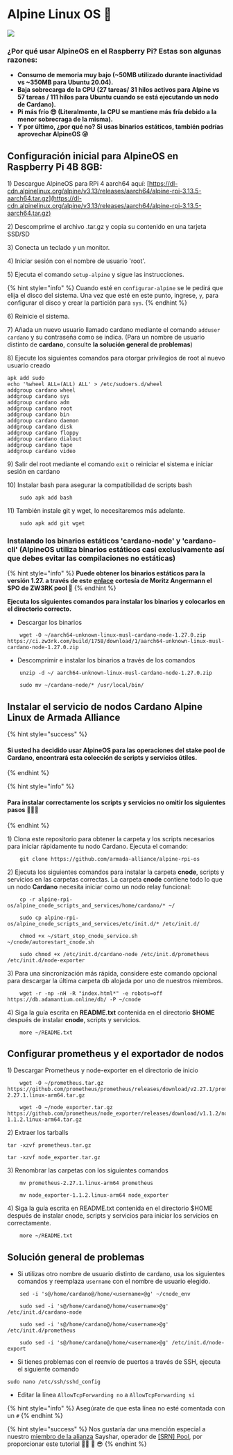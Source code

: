 # Alpine Linux OS 🗻

![](../.gitbook/assets/image%20%281%29.png)

### ¿Por qué usar AlpineOS en el Raspberry Pi? Estas son algunas razones:

* **Consumo de memoria muy bajo \(~50MB utilizado durante inactividad vs ~350MB para Ubuntu 20.04\).**
* **Baja sobrecarga de la CPU** **\(27 tareas/ 31 hilos activos para Alpine vs 57 tareas / 111 hilos para Ubuntu cuando se está ejecutando un nodo de Cardano\).**
* **Pi más frío 😎 \(Literalmente, la CPU se mantiene más fría debido a la menor sobrecraga de la misma\).**
* **Y por último, ¿por qué no? Si usas binarios estáticos, también podrías aprovechar AlpineOS 😜**

## Configuración inicial para AlpineOS en Raspberry Pi 4B 8GB:

1\) Descargue AlpineOS para RPi 4 aarch64 aquí: [https://dl-cdn.alpinelinux.org/alpine/v3.13/releases/aarch64/alpine-rpi-3.13.5-aarch64.tar.gz](https://dl-cdn.alpinelinux.org/alpine/v3.13/releases/aarch64/alpine-rpi-3.13.5-aarch64.tar.gz)

2\) Descomprime el archivo .tar.gz y copia su contenido en una tarjeta SSD/SD

3\) Conecta un teclado y un monitor.

4\) Iniciar sesión con el nombre de usuario 'root'.

5\) Ejecuta el comando `setup-alpine` y sigue las instrucciones.

{% hint style="info" %}
Cuando esté en `configurar-alpine`  se le pedirá que elija el disco del sistema. Una vez que esté en este punto, ingrese, `y`, para configurar el disco y crear la partición para `sys`.
{% endhint %}



6\) Reinicie el sistema.

7\) Añada un nuevo usuario llamado cardano mediante el comando `adduser cardano` y su contraseña como se indica. \(Para un nombre de usuario distinto de **cardano**, consulte **la solución general de problemas**\)

8\) Ejecute los siguientes comandos para otorgar privilegios de root al nuevo usuario creado

```text
apk add sudo
echo '%wheel ALL=(ALL) ALL' > /etc/sudoers.d/wheel
addgroup cardano wheel
addgroup cardano sys
addgroup cardano adm
addgroup cardano root
addgroup cardano bin
addgroup cardano daemon
addgroup cardano disk
addgroup cardano floppy
addgroup cardano dialout
addgroup cardano tape
addgroup cardano video
```

9\) Salir del root mediante el comando `exit` o reiniciar el sistema e iniciar sesión en cardano

10\) Instalar bash para asegurar la compatibilidad de scripts bash

```text
    sudo apk add bash
```

11\) También instale git y wget, lo necesitaremos más adelante.

```text
    sudo apk add git wget
```

### Instalando los binarios estáticos 'cardano-node' y 'cardano-cli' \(AlpineOS utiliza binarios estáticos casi exclusivamente así que debes evitar las compilaciones no estáticas\)

{% hint style="info" %}
**Puede obtener los binarios estáticos para la versión 1.27. a través de este** [**enlace**](https://ci.zw3rk.com/build/1758) **cortesía de Moritz Angermann el SPO de ZW3RK pool 🙏**
{% endhint %}

**Ejecuta los siguientes comandos para instalar los binarios y colocarlos en el directorio correcto.**

* Descargar los binarios

```text
    wget -O ~/aarch64-unknown-linux-musl-cardano-node-1.27.0.zip https://ci.zw3rk.com/build/1758/download/1/aarch64-unknown-linux-musl-cardano-node-1.27.0.zip
```

* Descomprimir e instalar los binarios a través de los comandos

```text
    unzip -d ~/ aarch64-unknown-linux-musl-cardano-node-1.27.0.zip

    sudo mv ~/cardano-node/* /usr/local/bin/
```

## Instalar el servicio de nodos Cardano Alpine Linux de Armada Alliance

{% hint style="success" %}
#### Si usted ha decidido usar AlpineOS para las operaciones del stake pool de Cardano, encontrará esta colección de scripts y servicios útiles.
{% endhint %}

{% hint style="info" %}
#### Para instalar correctamente los scripts y servicios no omitir los siguientes pasos 🏴‍☠️😎
{% endhint %}

1\) Clona este repositorio para obtener la carpeta y los scripts necesarios para iniciar rápidamente tu nodo Cardano. Ejecuta el comando:

```text
    git clone https://github.com/armada-alliance/alpine-rpi-os
```

2\) Ejecuta los siguientes comandos para instalar la carpeta **cnode**, scripts y servicios en las carpetas correctas. La carpeta **cnode** contiene todo lo que un nodo **Cardano** necesita iniciar como un nodo relay funcional:

```text
    cp -r alpine-rpi-os/alpine_cnode_scripts_and_services/home/cardano/* ~/
```

```text
    sudo cp alpine-rpi-os/alpine_cnode_scripts_and_services/etc/init.d/* /etc/init.d/
```

```text
    chmod +x ~/start_stop_cnode_service.sh ~/cnode/autorestart_cnode.sh
```

```text
    sudo chmod +x /etc/init.d/cardano-node /etc/init.d/prometheus /etc/init.d/node-exporter
```

3\) Para una sincronización más rápida, considere este comando opcional para descargar la última carpeta db alojada por uno de nuestros miembros.

```text
    wget -r -np -nH -R "index.html*" -e robots=off https://db.adamantium.online/db/ -P ~/cnode
```

4\) Siga la guía escrita en **README.txt** contenida en el directorio **$HOME** después de instalar **cnode**, scripts y servicios.

```text
    more ~/README.txt
```

## Configurar prometheus y el exportador de nodos

1\) Descargar Prometheus y node-exporter en el directorio de inicio

```text
    wget -O ~/prometheus.tar.gz https://github.com/prometheus/prometheus/releases/download/v2.27.1/prometheus-2.27.1.linux-arm64.tar.gz
```

```text
    wget -O ~/node_exporter.tar.gz https://github.com/prometheus/node_exporter/releases/download/v1.1.2/node_exporter-1.1.2.linux-arm64.tar.gz
```

2\) Extraer los tarballs

```text
tar -xzvf prometheus.tar.gz
```

```text
tar -xzvf node_exporter.tar.gz
```

3\) Renombrar las carpetas con los siguientes comandos

```text
    mv prometheus-2.27.1.linux-arm64 prometheus
```

```text
    mv node_exporter-1.1.2.linux-arm64 node_exporter
```

4\) Siga la guía escrita en README.txt contenida en el directorio $HOME después de instalar cnode, scripts y servicios para iniciar los servicios en correctamente.

```text
    more ~/README.txt
```

## Solución general de problemas

* Si utilizas otro nombre de usuario distinto de cardano, usa los siguientes comandos y reemplaza `username` con el nombre de usuario elegido.

```text
    sed -i 's@/home/cardano@/home/<username>@g' ~/cnode_env
```

```text
    sudo sed -i 's@/home/cardano@/home/<username>@g' /etc/init.d/cardano-node
```

```text
    sudo sed -i 's@/home/cardano@/home/<username>@g' /etc/init.d/prometheus
```

```text
    sudo sed -i 's@/home/cardano@/home/<username>@g' /etc/init.d/node-export
```

* Si tienes problemas con el reenvío de puertos a través de SSH, ejecuta el siguiente comando

```text
sudo nano /etc/ssh/sshd_config
```

* Editar la línea `AllowTcpForwarding no` a `AllowTcpForwarding sí`

{% hint style="info" %}
  Asegúrate de que esta línea no esté comentada con un `#`
{% endhint %}

{% hint style="success" %}
Nos gustaría dar una mención especial a nuestro [miembro de la alianza](https://armada-alliance.com) Sayshar, operador de [\[SRN\] Pool](https://www.adasrn.com/), por proporcionar este tutorial 🏴‍☠️ 🙏 😎
{% endhint %}



